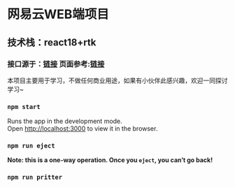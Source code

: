 # 网易云WEB端项目

## 技术栈：react18+rtk

### 接口源于：[链接](https://github.com/Binaryify/NeteaseCloudMusicApi) 页面参考:[链接](https://github.com/coderwhy/hy-react-web-music) 

本项目主要用于学习，不做任何商业用途，如果有小伙伴此感兴趣，欢迎一同探讨学习~

### `npm start`
Runs the app in the development mode.\
Open [http://localhost:3000](http://localhost:3000) to view it in the browser.

### `npm run eject`
**Note: this is a one-way operation. Once you `eject`, you can’t go back!**

### `npm run pritter`
